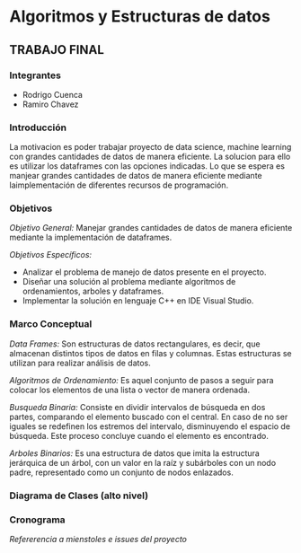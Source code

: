 Algoritmos y Estructuras de datos
=================================

TRABAJO FINAL
---------------------

### Integrantes
* Rodrigo Cuenca
* Ramiro Chavez

### Introducción

La motivacion es poder trabajar proyecto de data science, machine learning con grandes cantidades de datos de manera eficiente. La solucion para ello es utilizar los dataframes con las opciones indicadas. Lo que se espera es manjear grandes cantidades de datos de manera eficiente mediante laimplementación de diferentes recursos de programación.

### Objetivos

_Objetivo General:_ Manejar grandes cantidades de datos de manera eficiente mediante la implementación de dataframes.

_Objetivos Específicos:_ 
- Analizar el problema de manejo de datos presente en el proyecto.
- Diseñar una solución al problema mediante algoritmos de ordenamientos, arboles y dataframes.
- Implementar la solución en lenguaje C++ en IDE Visual Studio.

### Marco Conceptual

_Data Frames:_ Son estructuras de datos rectangulares, es decir, que almacenan distintos tipos de datos en filas y columnas. Estas estructuras se utilizan para realizar análisis de datos.

_Algoritmos de Ordenamiento:_  Es aquel conjunto de pasos a seguir para colocar los elementos de una lista o vector de manera ordenada.

_Busqueda Binaria:_ Consiste en dividir intervalos de búsqueda en dos partes, comparando el elemento buscado con el central. En caso de no ser iguales se redefinen los estremos del intervalo, disminuyendo el espacio de búsqueda. Este proceso concluye cuando el elemento es encontrado.

_Arboles Binarios:_ Es una estructura de datos que imita la estructura jerárquica de un árbol, con un valor en la raíz y subárboles con un nodo padre, representado como un conjunto de nodos enlazados.

### Diagrama de Clases (alto nivel)

### Cronograma

_Refererencia a mienstoles e issues del proyecto_
